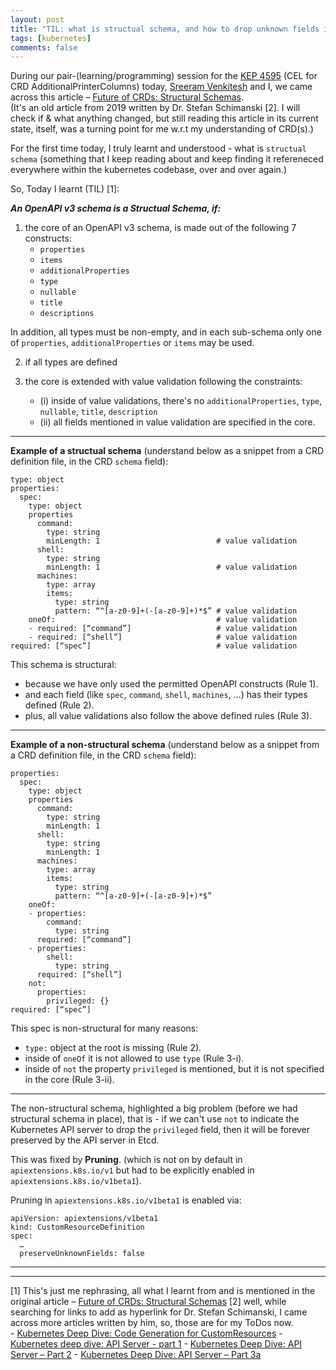 ```yaml
---
layout: post
title: "TIL: what is structual schema, and how to drop unknown fields in a custom resource (CR)"
tags: [kubernetes]
comments: false
---
```



During our pair-(learning/programming) session for the [KEP 4595](https://github.com/kubernetes/enhancements/issues/4595) (CEL for CRD AdditionalPrinterColumns) today, [Sreeram Venkitesh](https://sreeram.xyz/) and I, we came across this article – [Future of CRDs: Structural Schemas](https://kubernetes.io/blog/2019/06/20/crd-structural-schema/#towards-complete-knowledge-of-the-data-structure).  
(It's an old article from 2019 written by Dr. Stefan Schimanski [2]. I will check if & what anything changed, but still reading this article in its current state, itself, was a turning point for me w.r.t my understanding of CRD(s).)

For the first time today, I truly learnt and understood - what is `structual schema` (something that I keep reading about and keep finding it refereneced everywhere within the kubernetes codebase, over and over again.)

So, Today I learnt (TIL) [1]:

_**An OpenAPI v3 schema is a Structual Schema, if:**_

1. the core of an OpenAPI v3 schema, is made out of the following 7 constructs:
    - `properties`
    - `items`
    - `additionalProperties`
    - `type`
    - `nullable`
    - `title`
    - `descriptions`
  
  In addition, all types must be non-empty, and in each sub-schema only one of `properties`, `additionalProperties` or `items` may be used.

2. if all types are defined

3. the core is extended with value validation following the constraints:
    - (i) inside of value validations, there's no `additionalProperties`, `type`, `nullable`, `title`, `description`
    - (ii) all fields mentioned in value validation are specified in the core.

---

**Example of a structual schema** (understand below as a snippet from a CRD definition file, in the CRD `schema` field):  

  ```
  type: object
  properties:
    spec:
      type: object
      properties
        command:
          type: string
          minLength: 1                          # value validation
        shell:
          type: string
          minLength: 1                          # value validation
        machines:
          type: array
          items:
            type: string
            pattern: “^[a-z0-9]+(-[a-z0-9]+)*$” # value validation
      oneOf:                                    # value validation
      - required: [“command”]                   # value validation
      - required: [“shell”]                     # value validation
  required: [“spec”]                            # value validation
  ```

This schema is structural:
- because we have only used the permitted OpenAPI constructs (Rule 1).
- and each field (like `spec`, `command`, `shell`, `machines`, ...) has their types defined (Rule 2).
- plus, all value validations also follow the above defined rules (Rule 3).

---

**Example of a non-structural schema** (understand below as a snippet from a CRD definition file, in the CRD `schema` field):  
  
  ```
  properties:
    spec:
      type: object
      properties
        command:
          type: string
          minLength: 1
        shell:
          type: string
          minLength: 1
        machines:
          type: array
          items:
            type: string
            pattern: “^[a-z0-9]+(-[a-z0-9]+)*$”
      oneOf:
      - properties:
          command:
            type: string
        required: [“command”]
      - properties:
          shell:
            type: string
        required: [“shell”]
      not:
        properties:
          privileged: {}
  required: [“spec”]
  ```

This spec is non-structural for many reasons:
- `type:` object at the root is missing (Rule 2).
- inside of `oneOf` it is not allowed to use `type` (Rule 3-i).
- inside of `not` the property `privileged` is mentioned, but it is not specified in the core (Rule 3-ii).


---

The non-structural schema, highlighted a big problem (before we had structural schema in place), that is - if we can't use `not` to indicate the Kubernetes API server to drop the `privileged` field, then it will be forever preserved by the API server in Etcd.

This was fixed by **Pruning**. (which is not on by default in `apiextensions.k8s.io/v1` but had to be explicitly enabled in `apiextensions.k8s.io/v1beta1`).

Pruning in `apiextensions.k8s.io/v1beta1` is enabled via:

  ```
  apiVersion: apiextensions/v1beta1
  kind: CustomResourceDefinition
  spec:
    …
    preserveUnknownFields: false
  ```

--- 
---

[1] This's just me rephrasing, all what I learnt from and is mentioned in the original article – [Future of CRDs: Structural Schemas](https://kubernetes.io/blog/2019/06/20/crd-structural-schema/#towards-complete-knowledge-of-the-data-structure) 
[2] well, while searching for links to add as hyperlink for Dr. Stefan Schimanski, I came across more articles written by him, so, those are for my ToDos now.  
    - [Kubernetes Deep Dive: Code Generation for CustomResources](https://www.redhat.com/en/blog/kubernetes-deep-dive-code-generation-customresources)
    - [Kubernetes deep dive: API Server - part 1](https://www.redhat.com/en/blog/kubernetes-deep-dive-api-server-part-1)
    - [Kubernetes Deep Dive: API Server – Part 2](https://www.redhat.com/en/blog/kubernetes-deep-dive-api-server-part-2)
    - [Kubernetes Deep Dive: API Server – Part 3a](https://www.redhat.com/en/blog/kubernetes-deep-dive-api-server-part-2)
